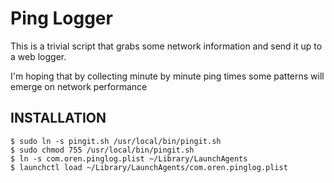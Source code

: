 # Ping Logger

This is a trivial script that grabs some network information and send it up to a web logger.

I'm hoping that by collecting minute by minute ping times some patterns will emerge on network performance

## INSTALLATION

    $ sudo ln -s pingit.sh /usr/local/bin/pingit.sh
    $ sudo chmod 755 /usr/local/bin/pingit.sh
    $ ln -s com.oren.pinglog.plist ~/Library/LaunchAgents
    $ launchctl load ~/Library/LaunchAgents/com.oren.pinglog.plist
